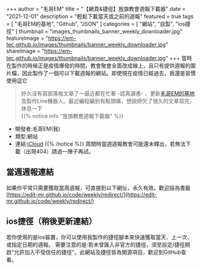 +++
author = "毛哥EM"
title = "【網頁&捷徑】旌旗教會週報下載器"
date = "2021-12-01"
description = "輕鬆下載當天或之前的週報"
featured = true
tags = [
    "毛哥EM的基地",
    "Github",
    "JSON"
]
categories = [
    "網站",
    "自製",
"ios捷徑"
]
thumbnail = "images_thumbnails_banner_weekly_downloader.jpg"
featureImage = "https://em-tec.github.io/images/thumbnails/banner_weekly_downloader.jpg"
shareImage = "https://em-tec.github.io/images/thumbnails/banner_weekly_downloader.jpg"
+++
當時在製作的時候正是疫情爆發的時間，教會聚會全面改成線上，且只有提供週報的圖片檔，因此製作了一個可以下載週報的網站。即使現在疫情已經過去，我還是習慣使用這它
<!--more-->
> 好久沒有寫部落格文章了～最近都在忙著 -認真讀書- 、更新[毛哥EM的基地](https://Edit-Mr.github.io)及製作Line機器人。最近編程編到有點頭痛，想說把欠了很久的文章寫完，休息一下  
{{% notice info "旌旗教會週報下載器" %}}

* 開發者:毛哥EM(我)
* 類型:網站
* 連結:[iCloud](https://Edit-Mr.github.io/code/weekly)
{{% /notice %}}
周間時當週週報教會可能還未釋出，若無法下載（出現404）請過一陣子再試。
## 當週週報連結
如果你平常只需要獲取當周週報，可直接到以下網址，永久有效。歡迎設為書籤
 [https://edit-mr.github.io/code/weekly/redirect/](https://edit-mr.github.io/code/weekly/redirect/) 
## ios捷徑（稍後更新連結）
若你使用的是ios裝置，你可以使用我製作的捷徑腳本來快速獲取當天、上一次、或指定日期的週報。
需要注意的是:若未曾匯入非官方的捷徑，須至設定/捷徑開啟"允許加入不受信任的捷徑"。此網站及捷徑皆為開源項目，歡迎到GitHub查看。
